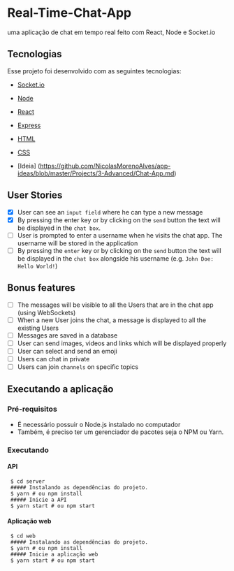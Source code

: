 # Real-Time-Chat-App
uma aplicação de chat em tempo real feito com React, Node e Socket.io

## Tecnologias
Esse projeto foi desenvolvido com as seguintes tecnologias:

* [Socket.io](https://socket.io/)
* [Node](https://nodejs.org/en/)
* [React](https://reactjs.org/)
* [Express](https://expressjs.com/)
* [HTML](https://www.w3schools.com/html/)
* [CSS](https://www.w3schools.com/css/)

* [Ideia] (https://github.com/NicolasMorenoAlves/app-ideas/blob/master/Projects/3-Advanced/Chat-App.md)
## User Stories
-   [X] User can see an `input field` where he can type a new message
-   [X] By pressing the enter key or by clicking on the `send` button the text will be displayed in the `chat box`.
-   [ ] User is prompted to enter a username when he visits the chat app. The username will be stored in the application
-   [ ] By pressing the `enter` key or by clicking on the `send` button the text will be displayed in the `chat box` alongside his username (e.g. `John Doe: Hello World!`)

## Bonus features

-   [ ] The messages will be visible to all the Users that are in the chat app (using WebSockets)
-   [ ] When a new User joins the chat, a message is displayed to all the existing Users
-   [ ] Messages are saved in a database
-   [ ] User can send images, videos and links which will be displayed properly
-   [ ] User can select and send an emoji
-   [ ] Users can chat in private
-   [ ] Users can join `channels` on specific topics

## Executando a aplicação
### Pré-requisitos
- É necessário possuir o Node.js instalado no computador
- Também, é preciso ter um gerenciador de pacotes seja o NPM ou Yarn.
### Executando  


  #### API
  ```
   $ cd server
   ##### Instalando as dependências do projeto.
   $ yarn # ou npm install
   ##### Inicie a API
   $ yarn start # ou npm start
  ```
  #### Aplicação web
  ```
   $ cd web
   ##### Instalando as dependências do projeto.
   $ yarn # ou npm install
   ##### Inicie a aplicação web
   $ yarn start # ou npm start
  ```
